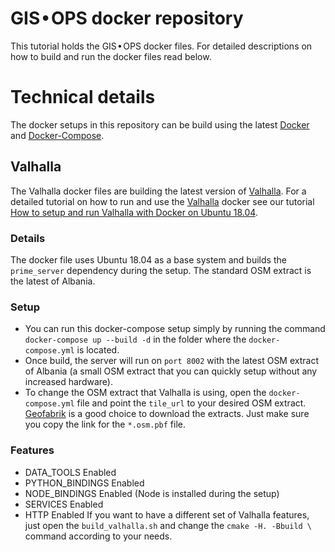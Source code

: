 # GIS • OPS docker repository  
This tutorial holds the GIS • OPS docker files. For detailed descriptions on how to build and run the docker files read below.

# Technical details  
The docker setups in this repository can be build using the latest [Docker](https://docs.docker.com) and [Docker-Compose](https://docs.docker.com/compose/).

## Valhalla   
The Valhalla docker files are building the latest version of [Valhalla](https://github.com/valhalla/valhalla). For a detailed tutorial on how to run and use the [Valhalla](https://github.com/valhalla/valhalla) docker see our tutorial [How to setup and run Valhalla with Docker on Ubuntu 18.04](foo).  

### Details    
The docker file uses Ubuntu 18.04 as a base system and builds the `prime_server` dependency during the setup. The standard OSM extract is the latest of Albania.

### Setup    
-   You can run this docker-compose setup simply by running the command `docker-compose up --build -d` in the folder where the `docker-compose.yml` is located.
-   Once build, the server will run on `port 8002` with the latest OSM extract of Albania (a small OSM extract that you can quickly setup without any increased hardware).  
-   To change the OSM extract that Valhalla is using, open the `docker-compose.yml` file and point the `tile_url` to your desired OSM extract. [Geofabrik](https://download.geofabrik.de) is a good choice to download the extracts. Just make sure you copy the link for the `*.osm.pbf` file.

### Features    
-   DATA_TOOLS Enabled
-   PYTHON_BINDINGS Enabled
-   NODE_BINDINGS Enabled (Node is installed during the setup)
-   SERVICES Enabled
-   HTTP Enabled
If you want to have a different set of Valhalla features, just open the `build_valhalla.sh` and change the `cmake -H. -Bbuild \` command according to your needs.
